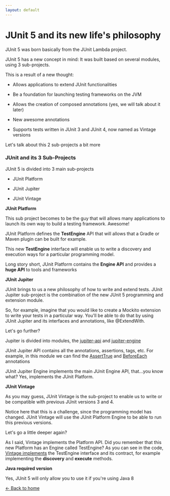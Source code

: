 ```yaml
---
layout: default
---
```


# JUnit 5 and its new life's philosophy

JUnit 5 was born basically from the JUnit Lambda project.

JUnit 5 has a new concept in mind: It was built based on several modules, using 3 sub-projects.

This is a result of a new thought:

- Allows applications to extend JUnit functionalities

- Be a foundation for launching testing frameworks on the JVM

- Allows the creation of composed annotations (yes, we will talk about it later)

- New awesome annotations

- Supports tests written in JUnit 3 and JUnit 4, now named as Vintage versions

Let's talk about this 2 sub-projects a bit more

### JUnit and its 3 Sub-Projects

JUnit 5 is divided into 3 main sub-projects

- JUnit Platform

- JUnit Jupiter

- JUnit Vintage

**JUnit Platform**

This sub project becomes to be the guy that will allows many applications to launch its own way to build a testing framework. Awesome!

JUnit Platform defines the **TestEngine** API that will allows that a Gradle or Maven plugin can be built for example.

This new **TestEngine** interface will enable us to write a discovery and execution ways for a particular programming model.

Long story short, JUnit Platform contains the **Engine API** and provides a **huge API** to tools and frameworks

**JUnit Jupiter**

JUnit brings to us a new philosophy of how to write and extend tests. JUnit Jupiter sub-project is the combination of the new JUnit 5 programming and extension module.

So, for example, imagine that you would like to create a Mockito extension to write your tests in a particular way. You'll be able to do that by using JUnit Jupiter and its interfaces and annotations, like @ExtendWith.

Let's go further?

Jupiter is divided into modules, the [jupiter-api](https://github.com/junit-team/junit5/tree/master/junit-jupiter-api) and [jupiter-engine](https://github.com/junit-team/junit5/tree/master/junit-jupiter-engine)

JUnit Jupiter API contains all the annotations, assertions, tags, etc. For example, in this module we can find the [AssertTrue](https://github.com/junit-team/junit5/blob/master/junit-jupiter-api/src/main/java/org/junit/jupiter/api/AssertTrue.java) and [BeforeEach](https://github.com/junit-team/junit5/blob/master/junit-jupiter-api/src/main/java/org/junit/jupiter/api/BeforeEach.java) annotations

JUnit Jupiter Engine implements the main JUnit Engine API, that...you know what? Yes, implements the JUnit Platform.

**JUnit Vintage**

As you may guess, JUnit Vintage is the sub-project to enable us to write or be compatible with previous JUnit versions 3 and 4.

Notice here that this is a challenge, since the programming model has changed. JUnit Vintage will use the JUnit Platform Engine to be able to run this previous versions.

Let's go a little deeper again?

As I said, Vintage implements the Platform API. Did you remember that this new Platform has an Engine called TestEngine? As you can see in the code, [Vintage implements](https://github.com/junit-team/junit5/blob/master/junit-vintage-engine/src/main/java/org/junit/vintage/engine/VintageTestEngine.java) the TestEngine interface and its contract, for example implementing the **discovery** and **execute** methods.

**Java required version**

Yes, JUnit 5 will only allow you to use it if you're using Java 8


[<- Back to home](/)
